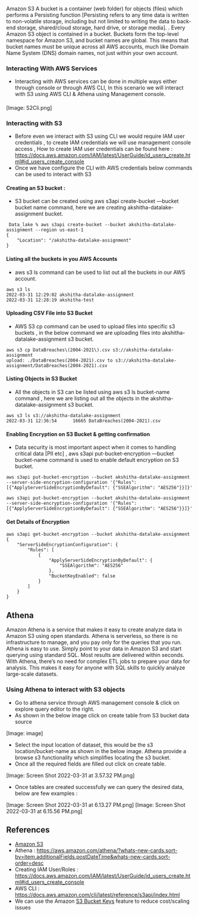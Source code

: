 Amazon S3 A bucket is a container (web folder) for objects (files) which performs a Persisting function [Persisting refers to any time data is written to non-volatile storage, including but not limited to writing the data to back-end storage, shared/cloud storage, hard drive, or storage media]. . Every Amazon S3 object is contained in a bucket. Buckets form the top-level namespace for Amazon S3, and bucket names are global. This means that bucket names must be unique across all AWS accounts, much like Domain Name System (DNS) domain names, not just within your own account.

### Interacting With AWS Services  

* Interacting with AWS services can be done in multiple ways either through console or through AWS CLI, In this scenario we will interact with S3 using AWS CLI & Athena using Management console. 



#### 

[Image: S2Cli.png]


### Interacting with S3

* Before even we interact with S3 using CLI we would require IAM user credentials , to create IAM credentials we will use management console access , How to create IAM user credentials can be found here : https://docs.aws.amazon.com/IAM/latest/UserGuide/id_users_create.html#id_users_create_console
* Once we have configure the CLI with AWS credentials below commands can be used to interact with S3

#### Creating an S3 bucket : 

* S3 bucket can be created using aws s3api create-bucket —bucket bucket name command, here we are creating akshitha-datalake-assignment bucket.

```
 Data_lake % aws s3api create-bucket --bucket akshitha-datalake-assignment --region us-east-1
{
    "Location": "/akshitha-datalake-assignment"
}
```

####  Listing all the buckets in you AWS Accounts

* aws s3 ls command can be used to list out all the buckets in our AWS account.

```
aws s3 ls                                                                       
2022-03-31 12:29:02 akshitha-datalake-assignment
2022-03-31 12:28:19 akshitha-test
```

#### Uploading CSV File into S3 Bucket

* AWS S3 cp command can be used to upload files into specific s3 buckets , in the below command we are uploading files into akshitha-datalake-assignment s3 bucket.

```
aws s3 cp DataBreaches\(2004-2021\).csv s3://akshitha-datalake-assignment
upload: ./DataBreaches(2004-2021).csv to s3://akshitha-datalake-assignment/DataBreaches(2004-2021).csv
```

#### Listing Objects in S3 Bucket

* All the objects in S3 can be listed using aws s3 ls bucket-name command , here we are listing out all the objects in the akshitha-datalake-assignment  s3 bucket.

```
aws s3 ls s3://akshitha-datalake-assignment                              
2022-03-31 12:36:54      16665 DataBreaches(2004-2021).csv
```

#### Enabling Encryption on S3 Bucket & getting confirmation

* Data security is most important aspect when it comes to handling critical data [PII etc] , aws s3api put-bucket-encryption —bucket bucket-name command is used to enable default encryption on S3 bucket. 

```
aws s3api put-bucket-encryption --bucket akshitha-datalake-assignment --server-side-encryption-configuration '{"Rules": [{"ApplyServerSideEncryptionByDefault": {"SSEAlgorithm": "AES256"}}]}'
```

```
aws s3api put-bucket-encryption --bucket akshitha-datalake-assignment --server-side-encryption-configuration '{"Rules": [{"ApplyServerSideEncryptionByDefault": {"SSEAlgorithm": "AES256"}}]}'
```

#### Get Details of Encryption

```
aws s3api get-bucket-encryption --bucket akshitha-datalake-assignment 
{
    "ServerSideEncryptionConfiguration": {
        "Rules": [
            {
                "ApplyServerSideEncryptionByDefault": {
                    "SSEAlgorithm": "AES256"
                },
                "BucketKeyEnabled": false
            }
        ]
    }
}
```

## 

## Athena 

Amazon Athena is a service that makes it easy to create analyze data in Amazon S3 using open standards. Athena is serverless, so there is no infrastructure to manage, and you pay only for the queries that you run. Athena is easy to use. Simply point to your data in Amazon S3 and start querying using standard SQL. Most results are delivered within seconds. With Athena, there’s no need for complex ETL jobs to prepare your data for analysis. This makes it easy for anyone with SQL skills to quickly analyze large-scale datasets. 

### Using Athena to interact with S3 objects

* Go to athena service through AWS management console & click on explore query editor to the right.
* As shown in the below image click on create table from S3 bucket data source

[Image: image]


* Select the input location of dataset,  this would be the s3 location/bucket-name as shown in the below image. Athena provide a browse s3 functionality which simplifies locating the s3 bucket. 
* Once all the required fields are filled out click on create table.

[Image: Screen Shot 2022-03-31 at 3.57.32 PM.png]

* Once tables are created successfully we can query the desired data, below are few examples :

[Image: Screen Shot 2022-03-31 at 6.13.27 PM.png]
[Image: Screen Shot 2022-03-31 at 6.15.56 PM.png]

## References 

* [Amazon S3](https://aws.amazon.com/pm/serv-s3/?trk=fecf68c9-3874-4ae2-a7ed-72b6d19c8034&sc_channel=ps&sc_campaign=acquisition&sc_medium=ACQ-P|PS-GO|Brand|Desktop|SU|Storage|S3|US|EN|Text&s_kwcid=AL!4422!3!488982706722!e!!g!!s3&ef_id=CjwKCAjwopWSBhB6EiwAjxmqDVZhQqzk-utK6i34xptNzA7MVWoo_nRYSj5jfzxiuxaCc1qt1MLokBoCMnsQAvD_BwE:G:s&s_kwcid=AL!4422!3!488982706722!e!!g!!s3)
* Athena : https://aws.amazon.com/athena/?whats-new-cards.sort-by=item.additionalFields.postDateTime&whats-new-cards.sort-order=desc
* Creating IAM User/Roles : https://docs.aws.amazon.com/IAM/latest/UserGuide/id_users_create.html#id_users_create_console
* AWS CLI : https://docs.aws.amazon.com/cli/latest/reference/s3api/index.html
* We  can use the Amazon [S3 Bucket Keys](https://docs.aws.amazon.com/AmazonS3/latest/dev/bucket-key.html) feature to reduce cost/scaling issues

